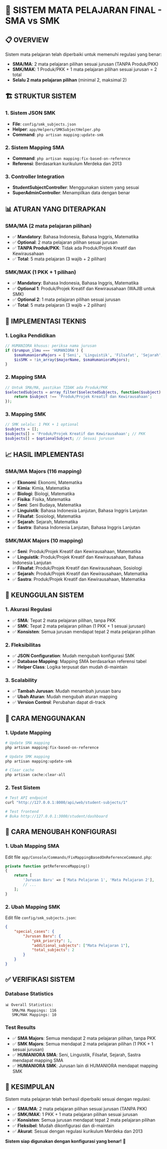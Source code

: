 # 🎯 **SISTEM MATA PELAJARAN FINAL - SMA vs SMK**

## 📋 **OVERVIEW**

Sistem mata pelajaran telah diperbaiki untuk memenuhi regulasi yang benar:

-   **SMA/MA**: 2 mata pelajaran pilihan sesuai jurusan (TANPA Produk/PKK)
-   **SMK/MAK**: 1 Produk/PKK + 1 mata pelajaran pilihan sesuai jurusan = 2 total
-   **Selalu 2 mata pelajaran pilihan** (minimal 2, maksimal 2)

## 🏗️ **STRUKTUR SISTEM**

### 1. **Sistem JSON SMK**

-   **File**: `config/smk_subjects.json`
-   **Helper**: `app/Helpers/SMKSubjectHelper.php`
-   **Command**: `php artisan mapping:update-smk`

### 2. **Sistem Mapping SMA**

-   **Command**: `php artisan mapping:fix-based-on-reference`
-   **Referensi**: Berdasarkan kurikulum Merdeka dan 2013

### 3. **Controller Integration**

-   **StudentSubjectController**: Menggunakan sistem yang sesuai
-   **SuperAdminController**: Menampilkan data dengan benar

## 📊 **ATURAN YANG DITERAPKAN**

### **SMA/MA (2 mata pelajaran pilihan)**

-   ✅ **Mandatory**: Bahasa Indonesia, Bahasa Inggris, Matematika
-   ✅ **Optional**: 2 mata pelajaran pilihan sesuai jurusan
-   ✅ **TANPA Produk/PKK**: Tidak ada Produk/Projek Kreatif dan Kewirausahaan
-   ✅ **Total**: 5 mata pelajaran (3 wajib + 2 pilihan)

### **SMK/MAK (1 PKK + 1 pilihan)**

-   ✅ **Mandatory**: Bahasa Indonesia, Bahasa Inggris, Matematika
-   ✅ **Optional 1**: Produk/Projek Kreatif dan Kewirausahaan (WAJIB untuk SMK)
-   ✅ **Optional 2**: 1 mata pelajaran pilihan sesuai jurusan
-   ✅ **Total**: 5 mata pelajaran (3 wajib + 2 pilihan)

## 🔧 **IMPLEMENTASI TEKNIS**

### **1. Logika Pendidikan**

```php
// HUMANIORA khusus: periksa nama jurusan
if ($rumpun_ilmu === 'HUMANIORA') {
    $smaHumanioraMajors = ['Seni', 'Linguistik', 'Filsafat', 'Sejarah', 'Sastra'];
    $isSMK = !in_array($majorName, $smaHumanioraMajors);
}
```

### **2. Mapping SMA**

```php
// Untuk SMA/MA, pastikan TIDAK ada Produk/PKK
$selectedSubjects = array_filter($selectedSubjects, function($subject) {
    return $subject !== 'Produk/Projek Kreatif dan Kewirausahaan';
});
```

### **3. Mapping SMK**

```php
// SMK selalu: 1 PKK + 1 optional
$subjects = [];
$subjects[] = 'Produk/Projek Kreatif dan Kewirausahaan'; // PKK
$subjects[] = $optionalSubject; // Sesuai jurusan
```

## 📈 **HASIL IMPLEMENTASI**

### **SMA/MA Majors (116 mapping)**

-   ✅ **Ekonomi**: Ekonomi, Matematika
-   ✅ **Kimia**: Kimia, Matematika
-   ✅ **Biologi**: Biologi, Matematika
-   ✅ **Fisika**: Fisika, Matematika
-   ✅ **Seni**: Seni Budaya, Matematika
-   ✅ **Linguistik**: Bahasa Indonesia Lanjutan, Bahasa Inggris Lanjutan
-   ✅ **Filsafat**: Sosiologi, Matematika
-   ✅ **Sejarah**: Sejarah, Matematika
-   ✅ **Sastra**: Bahasa Indonesia Lanjutan, Bahasa Inggris Lanjutan

### **SMK/MAK Majors (10 mapping)**

-   ✅ **Seni**: Produk/Projek Kreatif dan Kewirausahaan, Matematika
-   ✅ **Linguistik**: Produk/Projek Kreatif dan Kewirausahaan, Bahasa Indonesia Lanjutan
-   ✅ **Filsafat**: Produk/Projek Kreatif dan Kewirausahaan, Sosiologi
-   ✅ **Sejarah**: Produk/Projek Kreatif dan Kewirausahaan, Matematika
-   ✅ **Sastra**: Produk/Projek Kreatif dan Kewirausahaan, Matematika

## 🎯 **KEUNGGULAN SISTEM**

### **1. Akurasi Regulasi**

-   ✅ **SMA**: Tepat 2 mata pelajaran pilihan, tanpa PKK
-   ✅ **SMK**: Tepat 2 mata pelajaran pilihan (1 PKK + 1 sesuai jurusan)
-   ✅ **Konsisten**: Semua jurusan mendapat tepat 2 mata pelajaran pilihan

### **2. Fleksibilitas**

-   ✅ **JSON Configuration**: Mudah mengubah konfigurasi SMK
-   ✅ **Database Mapping**: Mapping SMA berdasarkan referensi tabel
-   ✅ **Helper Class**: Logika terpusat dan mudah di-maintain

### **3. Scalability**

-   ✅ **Tambah Jurusan**: Mudah menambah jurusan baru
-   ✅ **Ubah Aturan**: Mudah mengubah aturan mapping
-   ✅ **Version Control**: Perubahan dapat di-track

## 🚀 **CARA MENGGUNAKAN**

### **1. Update Mapping**

```bash
# Update SMA mapping
php artisan mapping:fix-based-on-reference

# Update SMK mapping
php artisan mapping:update-smk

# Clear cache
php artisan cache:clear-all
```

### **2. Test Sistem**

```bash
# Test API endpoint
curl "http://127.0.0.1:8000/api/web/student-subjects/1"

# Test frontend
# Buka http://127.0.0.1:3000/student/dashboard
```

## 📝 **CARA MENGUBAH KONFIGURASI**

### **1. Ubah Mapping SMA**

Edit file `app/Console/Commands/FixMappingBasedOnReferenceCommand.php`:

```php
private function getReferenceMapping()
{
    return [
        'Jurusan Baru' => ['Mata Pelajaran 1', 'Mata Pelajaran 2'],
        // ...
    ];
}
```

### **2. Ubah Mapping SMK**

Edit file `config/smk_subjects.json`:

```json
{
    "special_cases": {
        "Jurusan Baru": {
            "pkk_priority": 1,
            "additional_subjects": ["Mata Pelajaran 1"],
            "total_subjects": 2
        }
    }
}
```

## ✅ **VERIFIKASI SISTEM**

### **Database Statistics**

```
📊 Overall Statistics:
   SMA/MA Mappings: 116
   SMK/MAK Mappings: 10
```

### **Test Results**

-   ✅ **SMA Majors**: Semua mendapat 2 mata pelajaran pilihan, tanpa PKK
-   ✅ **SMK Majors**: Semua mendapat 2 mata pelajaran pilihan (1 PKK + 1 sesuai jurusan)
-   ✅ **HUMANIORA SMA**: Seni, Linguistik, Filsafat, Sejarah, Sastra mendapat mapping SMA
-   ✅ **HUMANIORA SMK**: Jurusan lain di HUMANIORA mendapat mapping SMK

## 🎉 **KESIMPULAN**

Sistem mata pelajaran telah berhasil diperbaiki sesuai dengan regulasi:

-   ✅ **SMA/MA**: 2 mata pelajaran pilihan sesuai jurusan (TANPA PKK)
-   ✅ **SMK/MAK**: 1 PKK + 1 mata pelajaran pilihan sesuai jurusan
-   ✅ **Konsisten**: Semua jurusan mendapat tepat 2 mata pelajaran pilihan
-   ✅ **Fleksibel**: Mudah dikonfigurasi dan di-maintain
-   ✅ **Akurat**: Sesuai dengan regulasi kurikulum Merdeka dan 2013

**Sistem siap digunakan dengan konfigurasi yang benar!** 🎉
